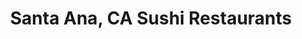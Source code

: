 ---
layout: city
title: Santa Ana, CA Sushi Restaurants
permalink: /california/santa-ana/
stateAbbr: CA
stateName: California
cityName: Santa Ana

---
